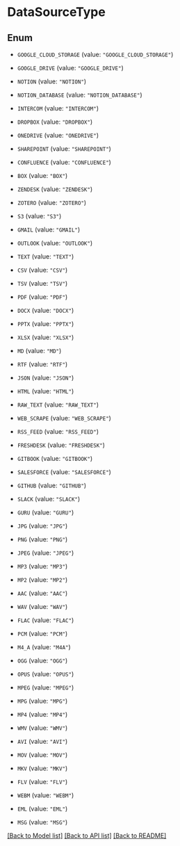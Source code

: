 # DataSourceType

## Enum


* `GOOGLE_CLOUD_STORAGE` (value: `"GOOGLE_CLOUD_STORAGE"`)

* `GOOGLE_DRIVE` (value: `"GOOGLE_DRIVE"`)

* `NOTION` (value: `"NOTION"`)

* `NOTION_DATABASE` (value: `"NOTION_DATABASE"`)

* `INTERCOM` (value: `"INTERCOM"`)

* `DROPBOX` (value: `"DROPBOX"`)

* `ONEDRIVE` (value: `"ONEDRIVE"`)

* `SHAREPOINT` (value: `"SHAREPOINT"`)

* `CONFLUENCE` (value: `"CONFLUENCE"`)

* `BOX` (value: `"BOX"`)

* `ZENDESK` (value: `"ZENDESK"`)

* `ZOTERO` (value: `"ZOTERO"`)

* `S3` (value: `"S3"`)

* `GMAIL` (value: `"GMAIL"`)

* `OUTLOOK` (value: `"OUTLOOK"`)

* `TEXT` (value: `"TEXT"`)

* `CSV` (value: `"CSV"`)

* `TSV` (value: `"TSV"`)

* `PDF` (value: `"PDF"`)

* `DOCX` (value: `"DOCX"`)

* `PPTX` (value: `"PPTX"`)

* `XLSX` (value: `"XLSX"`)

* `MD` (value: `"MD"`)

* `RTF` (value: `"RTF"`)

* `JSON` (value: `"JSON"`)

* `HTML` (value: `"HTML"`)

* `RAW_TEXT` (value: `"RAW_TEXT"`)

* `WEB_SCRAPE` (value: `"WEB_SCRAPE"`)

* `RSS_FEED` (value: `"RSS_FEED"`)

* `FRESHDESK` (value: `"FRESHDESK"`)

* `GITBOOK` (value: `"GITBOOK"`)

* `SALESFORCE` (value: `"SALESFORCE"`)

* `GITHUB` (value: `"GITHUB"`)

* `SLACK` (value: `"SLACK"`)

* `GURU` (value: `"GURU"`)

* `JPG` (value: `"JPG"`)

* `PNG` (value: `"PNG"`)

* `JPEG` (value: `"JPEG"`)

* `MP3` (value: `"MP3"`)

* `MP2` (value: `"MP2"`)

* `AAC` (value: `"AAC"`)

* `WAV` (value: `"WAV"`)

* `FLAC` (value: `"FLAC"`)

* `PCM` (value: `"PCM"`)

* `M4_A` (value: `"M4A"`)

* `OGG` (value: `"OGG"`)

* `OPUS` (value: `"OPUS"`)

* `MPEG` (value: `"MPEG"`)

* `MPG` (value: `"MPG"`)

* `MP4` (value: `"MP4"`)

* `WMV` (value: `"WMV"`)

* `AVI` (value: `"AVI"`)

* `MOV` (value: `"MOV"`)

* `MKV` (value: `"MKV"`)

* `FLV` (value: `"FLV"`)

* `WEBM` (value: `"WEBM"`)

* `EML` (value: `"EML"`)

* `MSG` (value: `"MSG"`)


[[Back to Model list]](../README.md#documentation-for-models) [[Back to API list]](../README.md#documentation-for-api-endpoints) [[Back to README]](../README.md)


